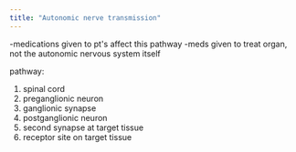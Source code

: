 ```yaml
---
title: "Autonomic nerve transmission"
---
```

-medications given to pt's affect this pathway
-meds given to treat organ, not the autonomic nervous system itself

pathway:
1) spinal cord
2) preganglionic neuron
3) ganglionic synapse
4) postganglionic neuron
5) second synapse at target tissue
6) receptor site on target tissue

